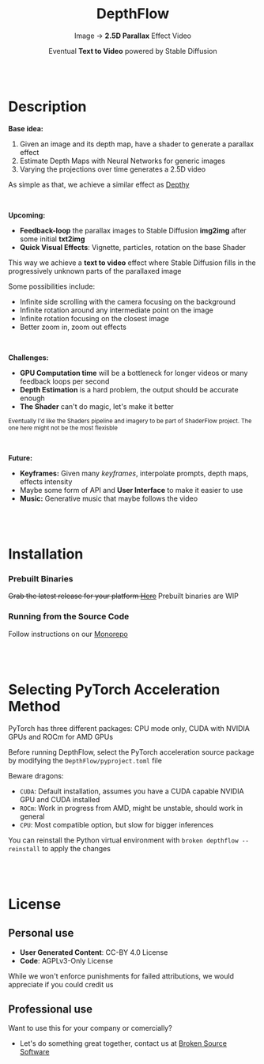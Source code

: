 <div align="center">
  <h1>DepthFlow</h1>

  Image → **2.5D Parallax** Effect Video

  Eventual **Text to Video** powered by Stable Diffusion
</div>



<br/>
<br/>

# Description

**Base idea:**
1. Given an image and its depth map, have a shader to generate a parallax effect
2. Estimate Depth Maps with Neural Networks for generic images
3. Varying the projections over time generates a 2.5D video

As simple as that, we achieve a similar effect as [Depthy](https://depthy.stamina.pl)

<br/>

**Upcoming:**
- **Feedback-loop** the parallax images to Stable Diffusion **img2img** after some initial **txt2img**
- **Quick Visual Effects**: Vignette, particles, rotation on the base Shader

This way we achieve a **text to video** effect where Stable Diffusion fills in the progressively unknown parts of the parallaxed image

Some possibilities include:
- Infinite side scrolling with the camera focusing on the background
- Infinite rotation around any intermediate point on the image
- Infinite rotation focusing on the closest image
- Better zoom in, zoom out effects

<br/>

**Challenges:**
- **GPU Computation time** will be a bottleneck for longer videos or many feedback loops per second
- **Depth Estimation** is a hard problem, the output should be accurate enough
- **The Shader** can't do magic, let's make it better

<sub>Eventually I'd like the Shaders pipeline and imagery to be part of ShaderFlow project. The one here might not be the most flexisble</sub>

<br/>

**Future:**
- **Keyframes:** Given many _keyframes_, interpolate prompts, depth maps, effects intensity
- Maybe some form of API and **User Interface** to make it easier to use
- **Music:** Generative music that maybe follows the video



<br/>
<br/>

# Installation

### Prebuilt Binaries
~~Grab the latest release for your platform [Here](https://github.com/BrokenSource/DepthFlow/releases/latest)~~ Prebuilt binaries are WIP

### Running from the Source Code
Follow instructions on our [Monorepo](https://github.com/BrokenSource/BrokenSource)



<br/>
<br/>

# Selecting PyTorch Acceleration Method
PyTorch has three different packages: CPU mode only, CUDA with NVIDIA GPUs and ROCm for AMD GPUs

Before running DepthFlow, select the PyTorch acceleration source package by modifying the `DepthFlow/pyproject.toml` file

Beware dragons:
- `CUDA`: Default installation, assumes you have a CUDA capable NVIDIA GPU and CUDA installed
- `ROCm`: Work in progress from AMD, might be unstable, should work in general
- `CPU`: Most compatible option, but slow for bigger inferences

You can reinstall the Python virtual environment with `broken depthflow --reinstall` to apply the changes


<br/>
<br/>

# License

## Personal use
- **User Generated Content**: CC-BY 4.0 License
- **Code**: AGPLv3-Only License

While we won't enforce punishments for failed attributions, we would appreciate if you could credit us

## Professional use
Want to use this for your company or comercially?

- Let's do something great together, contact us at [Broken Source Software](https://github.com/BrokenSource)

